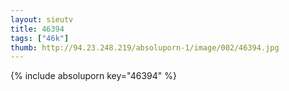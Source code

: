 ```yaml
--- 
layout: sieutv
title: 46394
tags: ["46k"]
thumb: http://94.23.248.219/absoluporn-1/image/002/46394.jpg
---
```

{% include absoluporn key="46394" %} 
